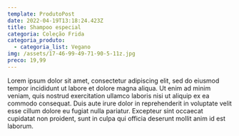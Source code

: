```yaml
---
template: ProdutoPost
date: 2022-04-19T13:18:24.423Z
title: Shampoo especial
categoria: Coleção Frida
categoria_produto:
  - categoria_list: Vegano
img: /assets/17-46-99-49-71-90-5-11z.jpg
preco: 19,99
---
```

Lorem ipsum dolor sit amet, consectetur adipiscing elit, sed do eiusmod tempor incididunt ut labore et dolore magna aliqua. Ut enim ad minim veniam, quis nostrud exercitation ullamco laboris nisi ut aliquip ex ea commodo consequat. Duis aute irure dolor in reprehenderit in voluptate velit esse cillum dolore eu fugiat nulla pariatur. Excepteur sint occaecat cupidatat non proident, sunt in culpa qui officia deserunt mollit anim id est laborum.